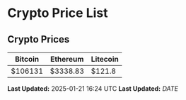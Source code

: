# Crypto Price List

## Crypto Prices
| Bitcoin | Ethereum | Litecoin |
| ------- | -------- | -------- |
| $106131 | $3338.83 | $121.8 |
**Last Updated:** 2025-01-21 16:24 UTC
**Last Updated:** $DATE$
